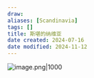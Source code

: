 ```yaml
---
draw:
aliases: [Scandinavia]
tags: []
title: 斯堪的纳维亚
date created: 2024-07-16
date modified: 2024-11-12
---
```


![image.png|1000](https://imagehosting4picgo.oss-cn-beijing.aliyuncs.com/imagehosting/fix-dir%2Fpicgo%2Fpicgo-clipboard-images%2F2024%2F07%2F16%2F14-24-34-1cb5a1b10c47fbfab7783c4b7f2f61ef-20240716142432-15be0f.png)
